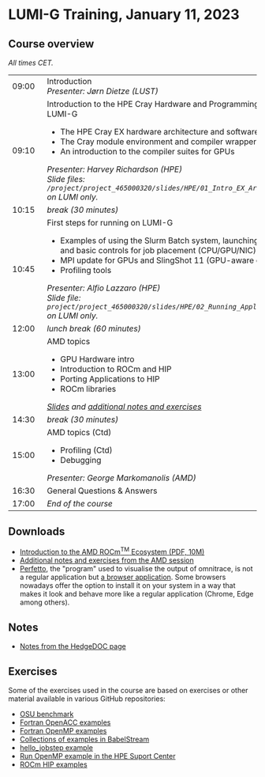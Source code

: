# LUMI-G Training, January 11, 2023

## Course overview

<em>All times CET.</em>

<table style="text-align: left;">
<tbody>
<tr>
    <td>09:00&nbsp;&nbsp;</td>
    <td>Introduction<br>
    <em>Presenter: Jørn Dietze (LUST)</em>
    </td>
</tr>
<tr>
    <td>09:10</td>
    <td>Introduction to the HPE Cray Hardware and Programming Environment on LUMI-G
    <ul>
        <li>The HPE Cray EX hardware architecture and software stack</lo>
        <li>The Cray module environment and compiler wrapper scripts</li>
        <li>An introduction to the compiler suites for GPUs
    </ul>
    <em>Presenter: Harvey Richardson (HPE)</em><br>
    <em>Slide files: <code>/project/project_465000320/slides/HPE/01_Intro_EX_Architecture_and_PE.pdf</code>  on LUMI only.</em>
    </td>
</tr>
<tr>
    <td>10:15</td>
    <td><em>break (30 minutes)</em>
    </td>
</tr>
<tr>
    <td>10:45</td>
    <td>First steps for running on LUMI-G
    <ul>
        <li>Examples of using the Slurm Batch system, launching jobs on the front end and basic controls for job placement (CPU/GPU/NIC)</li> 
        <li>MPI update for GPUs and SlingShot 11 (GPU-aware communications)</li> 
        <li>Profiling tools </li>
    </ul>
    <em>Presenter: Alfio Lazzaro (HPE)</em><br>
    <em>Slide file: <code>project/project_465000320/slides/HPE/02_Running_Applications_and_Tools.pdf</code> on LUMI only.</em>
    </td>
</tr>
<tr>
    <td>12:00</td>
    <td><em>lunch break (60 minutes)</em>
    </td>
</tr>
<tr>
    <td>13:00</td>
    <td>AMD topics
    <ul>
        <li>GPU Hardware intro </li>
        <li>Introduction to ROCm and HIP</li>
        <li>Porting Applications to HIP </li>
        <li>ROCm libraries </li>
    </ul>
    <em><a href="files/LUMIG_training_AMD_ecosystem_11_01_2023.pdf">Slides</a> and 
    <a href="https://hackmd.io/@gmarkoma/HyAx9y2ci">additional notes and exercises</a></em>
</tr>
<tr>
    <td>14:30</td>
    <td><em>break (30 minutes)</em></td>
</tr>
<tr>
    <td>15:00</td>
    <td>AMD topics (Ctd)
    <ul>
        <li>Profiling (Ctd)</li>
        <li>Debugging</li>
    </ul>
    <em>Presenter: George Markomanolis (AMD)</em><br>
    <!--
    <em>Slide file: <code>/project/project_465000297/slides/05_Advanced_Placement.pdf</code> on LUMI only.</em>
    -->
    </td>
</tr>
<tr>
    <td>16:30</td>
    <td>General Questions &amp; Answers 
    <!-- (participants are encouraged to continue with exercises in case there should be no questions) -->
    </td>
</tr>
<tr>
    <td>17:00</td>
    <td><em>End of the course</em></td>
</tr>
</tbody>
</table>

## Downloads

-   [Introduction to the AMD ROCm<sup>TM</sup> Ecosystem (PDF, 10M)](files/LUMIG_training_AMD_ecosystem_11_01_2023.pdf)
-   [Additional notes and exercises from the AMD session](https://hackmd.io/@gmarkoma/HyAx9y2ci)
-   [Perfetto](https://perfetto.dev/), the "program" used to visualise the output of omnitrace, is not a regular application but 
    [a browser application](https://ui.perfetto.dev/). Some browsers nowadays offer the option to install it on your
    system in a way that makes it look and behave more like a regular application (Chrome, Edge among others).


## Notes

-   [Notes from the HedgeDOC page](hedgedoc_notes.md)


## Exercises

Some of the exercises used in the course are based on exercises or other material available in various GitHub repositories:

-   [OSU benchmark](https://mvapich.cse.ohio-state.edu/download/mvapich/osu-micro-benchmarks-5.9.tar.gz)
-   [Fortran OpenACC examples](https://github.com/RonRahaman/openacc-mpi-demos)
-   [Fortran OpenMP examples](https://github.com/ye-luo/openmp-target)
-   [Collections of examples in BabelStream](https://github.com/UoB-HPC/BabelStream)
-   [hello_jobstep example](https://code.ornl.gov/olcf/hello_jobstep)
-   [Run OpenMP example in the HPE Suport Center](https://support.hpe.com/hpesc/public/docDisplay?docId=a00114008en_us&docLocale=en_US&page=Run_an_OpenMP_Application.html)
-   [ROCm HIP examples](https://github.com/ROCm-Developer-Tools/HIP-Examples)

